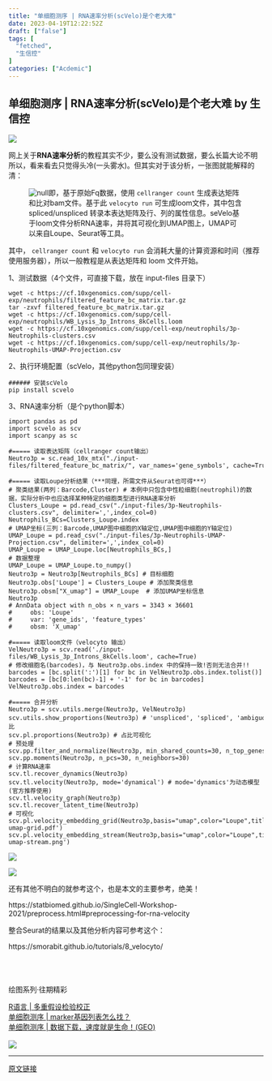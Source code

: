 ```yaml
---
title: "单细胞测序 | RNA速率分析(scVelo)是个老大难"
date: 2023-04-19T12:22:52Z
draft: ["false"]
tags: [
  "fetched",
  "生信控"
]
categories: ["Acdemic"]
---
```

单细胞测序 | RNA速率分析(scVelo)是个老大难 by 生信控
------
<div><p><img data-ratio="0.15625" data-src="https://mmbiz.qpic.cn/mmbiz_gif/GXnBwOcM857kicu3mN7sf73m53xRalJjvkd6jjlWBRqHTic97up9smWS7lZjB6py0O5l0hus3g6lyiaCBdc6fCkcQ/640?wx_fmt=gif&amp;wxfrom=5&amp;wx_lazy=1" data-w="640" src="https://mmbiz.qpic.cn/mmbiz_gif/GXnBwOcM857kicu3mN7sf73m53xRalJjvkd6jjlWBRqHTic97up9smWS7lZjB6py0O5l0hus3g6lyiaCBdc6fCkcQ/640?wx_fmt=gif&amp;wxfrom=5&amp;wx_lazy=1"></p><p><span>网上关于<strong>RNA速率分析</strong>的教程其实不少，要么没有测试数据，要么长篇大论不明所以，看来看去只觉得头冷(一头雾水)。但其实对于该分析，一张图就能解释的清：</span><br></p><figure><img data-ratio="0.39444444444444443" data-src="https://mmbiz.qpic.cn/mmbiz_png/GXnBwOcM855XgLnWz9PPAU1kdp9FvxDelPiaxAGEfJIdVenuCTPq8DK9qsPgT2H0jF3xutVZX6SKcrd724ficDWA/640?wx_fmt=png" data-type="png" data-w="1080" title="null" src="https://mmbiz.qpic.cn/mmbiz_png/GXnBwOcM855XgLnWz9PPAU1kdp9FvxDelPiaxAGEfJIdVenuCTPq8DK9qsPgT2H0jF3xutVZX6SKcrd724ficDWA/640?wx_fmt=png"><span>即，基于原始Fq数据，使用 </span><code>cellranger count</code><span> 生成表达矩阵和比对bam文件。</span><span>基于此 </span><code>velocyto run</code><span> </span><span>可生成loom文件，其中</span><span>包含 spliced/unspliced 转录本表达</span><span>矩阵及行、列的属性信息。</span><span>seVelo基于loom文件分</span><span>析RNA速率，并将其可视化到UMAP图上，UMAP可以来自Loupe、Seurat等工具。</span></figure><figure><span></span></figure><p>其中， <code>cellranger count</code> 和 <code>velocyto run</code> 会消耗大量的计算资源和时间（推荐使用服务器），所以一般教程是从表达矩阵和 loom 文件开始。</p><p>1、测试数据（4个文件，可直接下载，放在 input-files 目录下）</p><pre><span></span><code>wget -c https://cf.10xgenomics.com/supp/cell-exp/neutrophils/filtered_feature_bc_matrix.tar.gz<br>tar -zxvf filtered_feature_bc_matrix.tar.gz<br>wget -c https://cf.10xgenomics.com/supp/cell-exp/neutrophils/WB_Lysis_3p_Introns_8kCells.loom<br>wget -c https://cf.10xgenomics.com/supp/cell-exp/neutrophils/3p-Neutrophils-clusters.csv<br>wget -c https://cf.10xgenomics.com/supp/cell-exp/neutrophils/3p-Neutrophils-UMAP-Projection.csv</code></pre><p>2、执行环境配置（scVelo，其他python包同理安装）</p><pre><span></span><code><span>###### 安装scVelo</span><br>pip install scvelo</code></pre><p>3、RNA速率分析（是个python脚本）</p><pre><span></span><code><span>import</span> pandas <span>as</span> pd<br><span>import</span> scvelo <span>as</span> scv<br><span>import</span> scanpy <span>as</span> sc<br><br><span>#===== 读取表达矩阵（cellranger count输出）</span><br>Neutro3p = sc.read_10x_mtx(<span>"./input-files/filtered_feature_bc_matrix/"</span>, var_names=<span>'gene_symbols'</span>, cache=<span>True</span>)<br><br><span>#===== 读取Loupe分析结果（***同理，所需文件从Seurat也可得***）</span><br><span># 聚类结果(两列：Barcode,Cluster) # 本例中只包含中性粒细胞(neutrophil)的数据，实际分析中也应选择某种特定的细胞类型进行RNA速率分析</span><br>Clusters_Loupe = pd.read_csv(<span>"./input-files/3p-Neutrophils-clusters.csv"</span>, delimiter=<span>','</span>,index_col=<span>0</span>)<br>Neutrophils_BCs=Clusters_Loupe.index<br><span># UMAP坐标(三列：Barcode,UMAP图中细胞的X轴定位,UMAP图中细胞的Y轴定位)</span><br>UMAP_Loupe = pd.read_csv(<span>"./input-files/3p-Neutrophils-UMAP-Projection.csv"</span>, delimiter=<span>','</span>,index_col=<span>0</span>)<br>UMAP_Loupe = UMAP_Loupe.loc[Neutrophils_BCs,]<br><span># 数据整理</span><br>UMAP_Loupe = UMAP_Loupe.to_numpy()<br>Neutro3p = Neutro3p[Neutrophils_BCs] <span># 目标细胞</span><br>Neutro3p.obs[<span>'Loupe'</span>] = Clusters_Loupe <span># 添加聚类信息</span><br>Neutro3p.obsm[<span>"X_umap"</span>] = UMAP_Loupe  <span># 添加UMAP坐标信息</span><br>Neutro3p<br><span># AnnData object with n_obs × n_vars = 3343 × 36601</span><br><span>#     obs: 'Loupe'</span><br><span>#     var: 'gene_ids', 'feature_types'</span><br><span>#     obsm: 'X_umap'</span><br><br><span>#===== 读取loom文件（velocyto 输出）</span><br>VelNeutro3p = scv.read(<span>'./input-files/WB_Lysis_3p_Introns_8kCells.loom'</span>, cache=<span>True</span>)<br><span># 修改细胞名(barcodes)，与 Neutro3p.obs.index 中的保持一致!否则无法合并!!</span><br>barcodes = [bc.split(<span>':'</span>)[<span>1</span>] <span>for</span> bc <span>in</span> VelNeutro3p.obs.index.tolist()]<br>barcodes = [bc[<span>0</span>:<span>len</span>(bc)-<span>1</span>] + <span>'-1'</span> <span>for</span> bc <span>in</span> barcodes]<br>VelNeutro3p.obs.index = barcodes<br><br><span>#===== 合并分析</span><br>Neutro3p = scv.utils.merge(Neutro3p, VelNeutro3p)<br>scv.utils.show_proportions(Neutro3p) <span># 'unspliced', 'spliced', 'ambiguous' 占比</span><br>scv.pl.proportions(Neutro3p) <span># 占比可视化</span><br><span># 预处理</span><br>scv.pp.filter_and_normalize(Neutro3p, min_shared_counts=<span>30</span>, n_top_genes=<span>2000</span>)<br>scv.pp.moments(Neutro3p, n_pcs=<span>30</span>, n_neighbors=<span>30</span>)<br><span># 计算RNA速率</span><br>scv.tl.recover_dynamics(Neutro3p)<br>scv.tl.velocity(Neutro3p, mode=<span>'dynamical'</span>) <span># mode='dynamics'为动态模型(官方推荐使用)</span><br>scv.tl.velocity_graph(Neutro3p)<br>scv.tl.recover_latent_time(Neutro3p)<br><span># 可视化</span><br><span>scv</span><span>.</span><span>pl</span><span>.</span><span>velocity_embedding_grid</span><span>(</span><span>Neutro3p</span><span>,</span><span>basis</span><span>=</span><span>"umap"</span><span>,</span><span>color</span><span>=</span><span>"Loupe"</span><span>,</span><span>title</span><span>=</span><span>'Neutrophils'</span><span>,</span><span>fontsize</span><span>=</span><span>20</span><span>,</span><span>legend_fontsize</span><span>=</span><span>20</span><span>,</span><span>min_mass</span><span>=</span><span>2</span><span>,</span><span>color_map</span><span>=</span><span>"plasma"</span><span>,</span><span>save</span><span>=</span><span>'scVelo-umap-grid.pdf'</span><span>)</span><br><span>scv</span><span>.</span><span>pl</span><span>.</span><span>velocity_embedding_stream</span><span>(</span><span>Neutro3p</span><span>,</span><span>basis</span><span>=</span><span>"umap"</span><span>,</span><span>color</span><span>=</span><span>"Loupe"</span><span>,</span><span>title</span><span>=</span><span>'Neutrophils'</span><span>,</span><span>fontsize</span><span>=</span><span>12</span><span>,</span><span>legend_fontsize</span><span>=</span><span>12</span><span>,</span><span>min_mass</span><span>=</span><span>2</span><span>,</span><span>color_map</span><span>=</span><span>"plasma"</span><span>,</span><span>save</span><span>=</span><span>'scVelo-umap-stream.png'</span><span>)</span></code></pre><p><img data-galleryid="" data-ratio="0.7980582524271844" data-s="300,640" data-src="https://mmbiz.qpic.cn/mmbiz_png/GXnBwOcM855XgLnWz9PPAU1kdp9FvxDeTZp9ayfQzYHNn6H5czicnDlzZk8AYKU5Xv07Fut5oQtC3CUvcvPEPGQ/640?wx_fmt=png" data-type="png" data-w="515" src="https://mmbiz.qpic.cn/mmbiz_png/GXnBwOcM855XgLnWz9PPAU1kdp9FvxDeTZp9ayfQzYHNn6H5czicnDlzZk8AYKU5Xv07Fut5oQtC3CUvcvPEPGQ/640?wx_fmt=png"></p><p><img data-galleryid="" data-ratio="0.7469512195121951" data-s="300,640" data-src="https://mmbiz.qpic.cn/mmbiz_png/GXnBwOcM855XgLnWz9PPAU1kdp9FvxDeicZc9DAqAib0jrlQ6x7FnwHCc7jQQSeaxw9W46oYuibPKIWH4455mA99Q/640?wx_fmt=png" data-type="png" data-w="656" src="https://mmbiz.qpic.cn/mmbiz_png/GXnBwOcM855XgLnWz9PPAU1kdp9FvxDeicZc9DAqAib0jrlQ6x7FnwHCc7jQQSeaxw9W46oYuibPKIWH4455mA99Q/640?wx_fmt=png"></p><p>还有其他不明白的就参考这个，也是本文的主要参考，绝美！</p><p><span>https://statbiomed.github.io/SingleCell-Workshop-2021/preprocess.html#preprocessing-for-rna-velocity</span></p><p>整合Seurat的结果以及其他分析内容可参考这个：<br></p><p><span>https://smorabit.github.io/tutorials/8_velocyto/</span></p><section data-darkmode-bgcolor="rgb(36, 36, 36)"><section data-darkmode-bgcolor="rgb(36, 36, 36)"><img data-ratio="0.3208955223880597" data-src="https://mmbiz.qpic.cn/mmbiz_gif/GXnBwOcM854H437mZXWZCJTqTQZhyDcYEQ1bk43JRXIlfjwwevW2rqZ8vibL9sSVlToSrLNtSjpJqxkHic4E8UAg/640?wx_fmt=gif&amp;wxfrom=5&amp;wx_lazy=1" data-type="gif" data-w="134" width="4em" src="https://mmbiz.qpic.cn/mmbiz_gif/GXnBwOcM854H437mZXWZCJTqTQZhyDcYEQ1bk43JRXIlfjwwevW2rqZ8vibL9sSVlToSrLNtSjpJqxkHic4E8UAg/640?wx_fmt=gif&amp;wxfrom=5&amp;wx_lazy=1"></section><section data-darkmode-bgcolor="rgb(36, 36, 36)"><br data-darkmode-bgcolor="rgb(36, 36, 36)"></section></section><section data-darkmode-bgcolor="rgb(36, 36, 36)"><br></section><section data-tools="135编辑器" data-id="93199" data-darkmode-bgcolor="rgb(36, 36, 36)" data-style='white-space: normal; max-width: 100%; box-sizing: border-box; background-color: rgb(255, 255, 255); color: rgba(255, 255, 255, 0.8); font-family: -apple-system-font, system-ui, "Helvetica Neue", "PingFang SC", "Hiragino Sans GB", "Microsoft YaHei UI", "Microsoft YaHei", Arial, sans-serif; letter-spacing: 0.544px; border-width: 0px; border-style: none; border-color: initial; overflow-wrap: break-word !important;'><section><section data-darkmode-bgcolor="rgb(36, 36, 36)"><section data-darkmode-bgcolor="rgb(36, 36, 36)"><section data-darkmode-bgcolor="rgb(36, 36, 36)" data-style="margin-left: 5px; padding-right: 15px; padding-left: 15px; max-width: 100%; box-sizing: border-box; border-color: rgb(0, 0, 0); border-width: 1px; border-style: solid; background: rgb(255, 181, 2); display: inline-block; font-size: 12px; overflow-wrap: break-word !important;"><p data-darkmode-bgcolor="rgb(36, 36, 36)"><span data-darkmode-bgcolor="rgb(36, 36, 36)">绘图系列·往期精彩</span></p></section></section></section></section><section data-darkmode-bgcolor="rgb(36, 36, 36)" data-darkmode-color="rgb(167, 167, 167)" data-style="margin-top: -5.5px; padding: 1em 0.8em; max-width: 100%; box-sizing: border-box; border-color: rgb(0, 0, 0); font-size: 14px; letter-spacing: 1.5px; line-height: 1.75em; border-width: 1px; border-style: solid; overflow-wrap: break-word !important;"><section><a target="_blank" href="http://mp.weixin.qq.com/s?__biz=MzIyNzk1NjUxOA==&amp;mid=2247484478&amp;idx=1&amp;sn=507fd0012b14b79543827d9e7a7140ac&amp;chksm=e8580677df2f8f61b66ec6c4ad28d3e50126b150f488c0d921d21f69939a440bb55cd645cc96&amp;scene=21#wechat_redirect" textvalue="R语言 | 多重假设检验校正" linktype="text" imgurl="" imgdata="null" data-itemshowtype="0" tab="innerlink" data-linktype="2">R语言 | 多重假设检验校正</a><br></section><section><a target="_blank" href="http://mp.weixin.qq.com/s?__biz=MzIyNzk1NjUxOA==&amp;mid=2247485430&amp;idx=1&amp;sn=e72993461ae8a9c7321e843fc1a68303&amp;chksm=e85805bfdf2f8ca9a2b445e7177c4634b6730e9f627755c1a9eeebab65bc883da98937976923&amp;scene=21#wechat_redirect" textvalue="单细胞测序 | marker基因列表怎么找？" linktype="text" imgurl="" imgdata="null" data-itemshowtype="0" tab="innerlink" data-linktype="2">单细胞测序 | marker基因列表怎么找？</a><br></section><section><a target="_blank" href="http://mp.weixin.qq.com/s?__biz=MzIyNzk1NjUxOA==&amp;mid=2247485463&amp;idx=1&amp;sn=bbf6b130da028e2f5a5fa691a62e25da&amp;chksm=e8580a5edf2f8348c31a00ef8d1758226b3447a7790b841a80418f6be008707f535f5a9949d8&amp;scene=21#wechat_redirect" textvalue="单细胞测序 | 数据下载，速度就是生命！(GEO)" linktype="text" imgurl="" imgdata="null" data-itemshowtype="0" tab="innerlink" data-linktype="2">单细胞测序 | 数据下载，速度就是生命！(GEO)</a></section></section></section><section><br></section><section><img data-ratio="0.593939393939394" data-src="https://mmbiz.qpic.cn/mmbiz_png/GXnBwOcM854H437mZXWZCJTqTQZhyDcYqmIeAAMEcFe5NZQ9YmGwbRQibdWzd6P26ibllZtaVzicc5IzBj9ibW2xqA/640?wx_fmt=jpeg&amp;wxfrom=5&amp;wx_lazy=1&amp;wx_co=1" data-type="jpeg" data-w="825" src="https://mmbiz.qpic.cn/mmbiz_png/GXnBwOcM854H437mZXWZCJTqTQZhyDcYqmIeAAMEcFe5NZQ9YmGwbRQibdWzd6P26ibllZtaVzicc5IzBj9ibW2xqA/640?wx_fmt=jpeg&amp;wxfrom=5&amp;wx_lazy=1&amp;wx_co=1"></section><p><mp-style-type data-value="3"></mp-style-type></p></div>  
<hr>
<a href="https://mp.weixin.qq.com/s/DmY3hJFdHKqLv72_Q0HBJw",target="_blank" rel="noopener noreferrer">原文链接</a>
